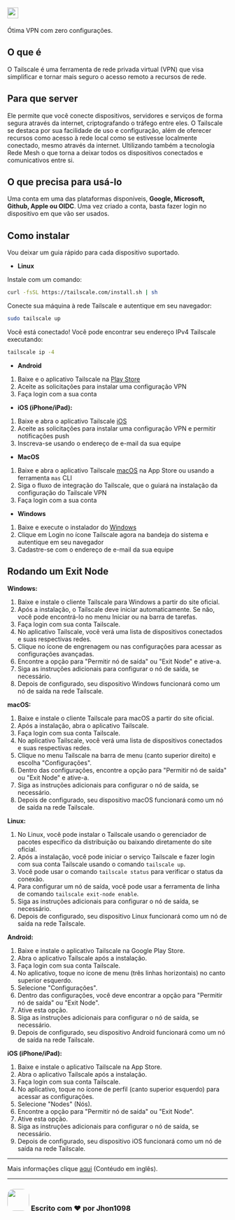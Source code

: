 # [<img src="https://seeklogo.com/images/T/tailscale-logo-86A0B25127-seeklogo.com.png" height="25">](https://tailscale.com)


Ótima VPN com zero configurações.

## O que é

O Tailscale é uma ferramenta de rede privada virtual (VPN) que visa simplificar e tornar mais seguro o acesso remoto a recursos de rede. 

## Para que server

Ele permite que você conecte dispositivos, servidores e serviços de forma segura através da internet, criptografando o tráfego entre eles. O Tailscale se destaca por sua facilidade de uso e configuração, além de oferecer recursos como acesso à rede local como se estivesse localmente conectado, mesmo através da internet. Ultilizando também a tecnologia Rede Mesh o que torna a deixar todos os dispositivos conectados e comunicativos entre si.

## O que precisa para usá-lo

Uma conta em uma das plataformas disponíveis, **Google, Microsoft, Github, Apple ou OIDC**.
Uma vez criado a conta, basta fazer login no dispositivo em que vão ser usados.


## Como instalar

Vou deixar um guia rápido para cada dispositivo suportado.

* **Linux**

Instale com um comando:

```bash
curl -fsSL https://tailscale.com/install.sh | sh
```

Conecte sua máquina à rede Tailscale e autentique em seu navegador:

```bash
sudo tailscale up
```

Você está conectado! Você pode encontrar seu endereço IPv4 Tailscale executando:

```bash
tailscale ip -4
```

* **Android**

1. Baixe e o aplicativo Tailscale na [Play Store](https://play.google.com/store/apps/details?id=com.tailscale.ipn)
2. Aceite as solicitações para instalar uma configuração VPN
3. Faça login com a sua conta

* **iOS (iPhone/iPad):**

1. Baixe e abra o aplicativo Tailscale [iOS](https://apps.apple.com/us/app/tailscale/id1470499037?ls=1)
2. Aceite as solicitações para instalar uma configuração VPN e permitir notificações push
3. Inscreva-se usando o endereço de e-mail da sua equipe

* **MacOS**

1. Baixe e abra o aplicativo Tailscale [macOS](https://apps.apple.com/ca/app/tailscale/id1475387142?mt=12) na App Store ou usando a ferramenta ```mas``` CLI
2. Siga o fluxo de integração do Tailscale, que o guiará na instalação da configuração do Tailscale VPN
3. Faça login com a sua conta

* **Windows**

1. Baixe e execute o instalador do [Windows](https://pkgs.tailscale.com/stable/tailscale-setup-latest.exe)
2. Clique em Login no ícone Tailscale agora na bandeja do sistema e autentique em seu navegador
3. Cadastre-se com o endereço de e-mail da sua equipe


## Rodando um Exit Node

**Windows:**

1. Baixe e instale o cliente Tailscale para Windows a partir do site oficial.
2. Após a instalação, o Tailscale deve iniciar automaticamente. Se não, você pode encontrá-lo no menu Iniciar ou na barra de tarefas.
3. Faça login com sua conta Tailscale.
4. No aplicativo Tailscale, você verá uma lista de dispositivos conectados e suas respectivas redes.
5. Clique no ícone de engrenagem ou nas configurações para acessar as configurações avançadas.
6. Encontre a opção para "Permitir nó de saída" ou "Exit Node" e ative-a.
7. Siga as instruções adicionais para configurar o nó de saída, se necessário.
8. Depois de configurado, seu dispositivo Windows funcionará como um nó de saída na rede Tailscale.

**macOS:**

1. Baixe e instale o cliente Tailscale para macOS a partir do site oficial.
2. Após a instalação, abra o aplicativo Tailscale.
3. Faça login com sua conta Tailscale.
4. No aplicativo Tailscale, você verá uma lista de dispositivos conectados e suas respectivas redes.
5. Clique no menu Tailscale na barra de menu (canto superior direito) e escolha "Configurações".
6. Dentro das configurações, encontre a opção para "Permitir nó de saída" ou "Exit Node" e ative-a.
7. Siga as instruções adicionais para configurar o nó de saída, se necessário.
8. Depois de configurado, seu dispositivo macOS funcionará como um nó de saída na rede Tailscale.

**Linux:**

1. No Linux, você pode instalar o Tailscale usando o gerenciador de pacotes específico da distribuição ou baixando diretamente do site oficial.
2. Após a instalação, você pode iniciar o serviço Tailscale e fazer login com sua conta Tailscale usando o comando `tailscale up`.
3. Você pode usar o comando `tailscale status` para verificar o status da conexão.
4. Para configurar um nó de saída, você pode usar a ferramenta de linha de comando `tailscale exit-node enable`.
5. Siga as instruções adicionais para configurar o nó de saída, se necessário.
6. Depois de configurado, seu dispositivo Linux funcionará como um nó de saída na rede Tailscale.

**Android:**

1. Baixe e instale o aplicativo Tailscale na Google Play Store.
2. Abra o aplicativo Tailscale após a instalação.
3. Faça login com sua conta Tailscale.
4. No aplicativo, toque no ícone de menu (três linhas horizontais) no canto superior esquerdo.
5. Selecione "Configurações".
6. Dentro das configurações, você deve encontrar a opção para "Permitir nó de saída" ou "Exit Node".
7. Ative esta opção.
8. Siga as instruções adicionais para configurar o nó de saída, se necessário.
9. Depois de configurado, seu dispositivo Android funcionará como um nó de saída na rede Tailscale.

**iOS (iPhone/iPad):**

1. Baixe e instale o aplicativo Tailscale na App Store.
2. Abra o aplicativo Tailscale após a instalação.
3. Faça login com sua conta Tailscale.
4. No aplicativo, toque no ícone de perfil (canto superior esquerdo) para acessar as configurações.
5. Selecione "Nodes" (Nós).
6. Encontre a opção para "Permitir nó de saída" ou "Exit Node".
7. Ative esta opção.
8. Siga as instruções adicionais para configurar o nó de saída, se necessário.
9. Depois de configurado, seu dispositivo iOS funcionará como um nó de saída na rede Tailscale.

___

Mais informações clique [aqui](https://tailscale.com/kb) (Contéudo em inglês).

___

### [<img src="https://avatars.githubusercontent.com/u/93058539?v=4" height="50" style="border-radius: 30%">](https://github.com/Jhon1098) **Escrito com ❤️ por Jhon1098** 